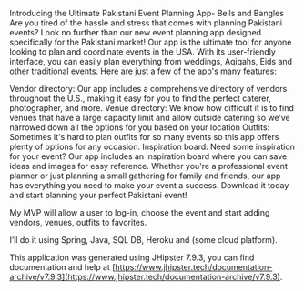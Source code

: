 Introducing the Ultimate Pakistani Event Planning App- Bells and Bangles
Are you tired of the hassle and stress that comes with planning Pakistani events? Look no further than our new event planning app designed specifically for the Pakistani market!
Our app is the ultimate tool for anyone looking to plan and coordinate events in the USA. With its user-friendly interface, you can easily plan everything from weddings, Aqiqahs, Eids and other traditional events. Here are just a few of the app's many features:

Vendor directory: Our app includes a comprehensive directory of vendors throughout the U.S., making it easy for you to find the perfect caterer, photographer, and more.
Venue directory: We know how difficult it is to find venues that have a large capacity limit and allow outside catering so we’ve narrowed down all the options for you based on your location
Outfits: Sometimes it's hard to plan outfits for so many events so this app offers plenty of options for any occasion.
Inspiration board: Need some inspiration for your event? Our app includes an inspiration board where you can save ideas and images for easy reference.
Whether you're a professional event planner or just planning a small gathering for family and friends, our app has everything you need to make your event a success. Download it today and start planning your perfect Pakistani event!

My MVP will allow a user to log-in, choose the event and start adding vendors, venues, outfits to favorites.

I’ll do it using Spring, Java, SQL DB, Heroku and (some cloud platform).

This application was generated using JHipster 7.9.3, you can find documentation and help at [https://www.jhipster.tech/documentation-archive/v7.9.3](https://www.jhipster.tech/documentation-archive/v7.9.3).
